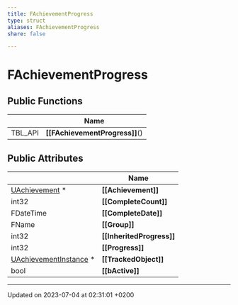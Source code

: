 ```yaml
---
title: FAchievementProgress
type: struct
aliases: FAchievementProgress
share: false

---
```


# FAchievementProgress





## Public Functions

|                | Name           |
| -------------- | -------------- |
| TBL_API | **[[FAchievementProgress]]**() |

## Public Attributes

|                | Name           |
| -------------- | -------------- |
| [UAchievement](/docs/SDK/Source/Classes/classUAchievement.md) * | **[[Achievement]]**  |
| int32 | **[[CompleteCount]]**  |
| FDateTime | **[[CompleteDate]]**  |
| FName | **[[Group]]**  |
| int32 | **[[InheritedProgress]]**  |
| int32 | **[[Progress]]**  |
| [UAchievementInstance](/docs/SDK/Source/Classes/classUAchievementInstance.md) * | **[[TrackedObject]]**  |
| bool | **[[bActive]]**  |

-------------------------------

Updated on 2023-07-04 at 02:31:01 +0200